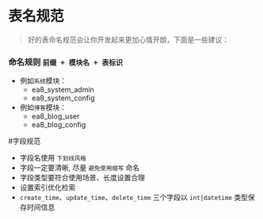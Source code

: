 # 表名规范

> 好的表命名规范会让你开发起来更加心情开朗，下面是一些建议：

### 命名规则 `前缀 + 模块名 + 表标识`

* 例如`系统`模块：
    * ea8_system_admin
    * ea8_system_config
* 例如`博客`模块：
    * ea8_blog_user
    * ea8_blog_config

#字段规范

* 字段名使用 `下划线风格`
* 字段一定要清晰, 尽量 `避免使用缩写` 命名
* 字段类型要符合使用场景、长度设置合理
* 设置索引优化检索
* `create_time`、`update_time`、`delete_time` 三个字段以 `int|datetime` 类型保存时间信息